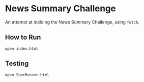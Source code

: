 # News Summary Challenge

An attempt at building the News Summary Challenge, using `fetch`.

## How to Run

```
open index.html
```

## Testing

```
open SpecRunner.html
```
